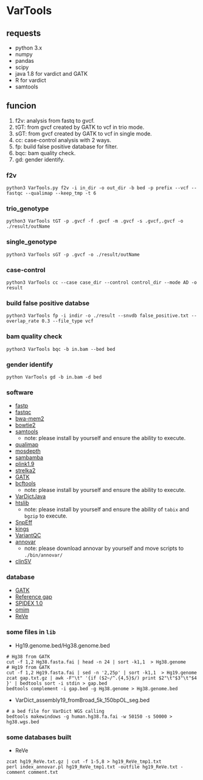# VarTools

## requests

- python 3.x
- numpy
- pandas
- scipy
- java 1.8 for vardict and GATK
- R for vardict
- samtools

## funcion

1. f2v: analysis from fastq to gvcf.
2. tGT: from gvcf created by GATK to vcf in trio mode.
3. sGT: from gvcf created by GATK to vcf in single mode.
4. cc: case-control analysis with 2 ways.
5. fp: build false positive database for filter.
6. bqc: bam quality check.
7. gd: gender identify.

### f2v

~~~(shell)
python3 VarTools.py f2v -i in_dir -o out_dir -b bed -p prefix --vcf --fastqc --qualimap --keep_tmp -t 6
~~~

### trio_genotype

~~~(shell)
python3 VarTools tGT -p .gvcf -f .gvcf -m .gvcf -s .gvcf,.gvcf -o ./result/outName
~~~

### single_genotype

~~~(shell)
python3 VarTools sGT -p .gvcf -o ./result/outName
~~~

### case-control

~~~(shell)
python3 VarTools cc --case case_dir --control control_dir --mode AD -o result
~~~

### build false positive databse

~~~(shell)
python3 VarTools fp -i indir -o ./result --snvdb false_positive.txt --overlap_rate 0.3 --file_type vcf
~~~

### bam quality check

~~~(shell)
python3 VarTools bqc -b in.bam --bed bed
~~~

### gender identify

~~~(shell)
python VarTools gd -b in.bam -d bed
~~~

### software

- [fastp](http://opengene.org/fastp/fastp)
- [fastqc](https://www.bioinformatics.babraham.ac.uk/projects/fastqc/fastqc_v0.11.9.zip)
- [bwa-mem2](https://github.com/bwa-mem2/bwa-mem2/releases/download/v2.2.1/bwa-mem2-2.2.1_x64-linux.tar.bz2)
- [bowtie2](https://sourceforge.net/projects/bowtie-bio/files/bowtie2/2.4.4/bowtie2-2.4.4-linux-x86_64.zip)
- [samtools](https://github.com/samtools/samtools/releases/download/1.13/samtools-1.13.tar.bz2)
    - note: please install by yourself and ensure the ability to execute.
- [qualimap](https://bitbucket.org/kokonech/qualimap/downloads/qualimap_v2.2.1.zip)
- [mosdepth](https://github.com/brentp/mosdepth/releases/download/v0.3.2/mosdepth)
- [sambamba](https://github.com/biod/sambamba/releases/download/v0.8.1/sambamba-0.8.1-linux-amd64-static.gz)
- [plink1.9](https://s3.amazonaws.com/plink1-assets/plink_linux_x86_64_20210606.zip)
- [strelka2](https://github.com/Illumina/strelka/releases/download/v2.9.2/strelka-2.9.2.centos6_x86_64.tar.bz2)
- [GATK](https://github.com/broadinstitute/gatk/releases/download/4.2.0.0/gatk-4.2.0.0.zip)
- [bcftools](https://github.com/samtools/bcftools/releases/download/1.14/bcftools-1.14.tar.bz2)
  - note: please install by yourself and ensure the ability to execute.
- [VarDictJava](https://hub.fastgit.org/AstraZeneca-NGS/VarDictJava/releases/download/v1.8.2/VarDict-1.8.2.zip)
- [htslib](https://github.com/samtools/htslib/releases/download/1.14/htslib-1.14.tar.bz2)
  - note: please install by yourself and ensure the ability of `tabix` and `bgzip` to execute.
- [SnpEff](https://snpeff.blob.core.windows.net/versions/snpEff_latest_core.zip)
- [kings](https://www.kingrelatedness.com/Linux-king.tar.gz)
- [VariantQC](https://github.com/BimberLab/DISCVRSeq/releases/download/1.3.2/DISCVRSeq-1.3.2.jar)
- [annovar](http://www.openbioinformatics.org/annovar)
    - note: please download annovar by yourself and move scripts to `./bin/annovar/`
- [clinSV](https://github.com/KCCG/ClinSV)

### database

- [GATK](https://console.cloud.google.com/storage/browser/gcp-public-data--broad-references)
- [Reference gap](https://hgdownload.cse.ucsc.edu/goldenPath/hg38/database/gap.txt.gz)
- [SPIDEX 1.0 ](http://tools.genes.toronto.edu)
- [omim](https://omim.org/)
- [ReVe](http://159.226.67.237/sun/varcards/resource/download/hg19_ReVe.txt.gz)

### some files in `lib`

- Hg19.genome.bed/Hg38.genome.bed

~~~(shell)
# Hg38 from GATK
cut -f 1,2 Hg38.fasta.fai | head -n 24 | sort -k1,1  > Hg38.genome
# Hg19 from GATK
cut -f 1,2 Hg19.fasta.fai | sed -n '2,25p' | sort -k1,1  > Hg19.genome
zcat gap.txt.gz | awk -F"\t" '{if ($2~/^.{4,5}$/) print $2"\t"$3"\t"$4 }' | bedtools sort -i stdin > gap.bed
bedtools complement -i gap.bed -g Hg38.genome > Hg38.genome.bed
~~~

- VarDict_assembly19_fromBroad_5k_150bpOL_seg.bed

~~~(shell)
# a bed file for VarDict WGS calling 
bedtools makewindows -g human.hg38.fa.fai -w 50150 -s 50000 > hg38.wgs.bed
~~~

### some databases built

- ReVe

~~~shell
zcat hg19_ReVe.txt.gz | cut -f 1-5,8 > hg19_ReVe_tmp1.txt
perl index_annovar.pl hg19_ReVe_tmp1.txt -outfile hg19_ReVe.txt -comment comment.txt
~~~
